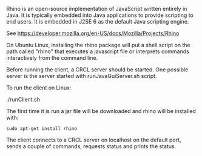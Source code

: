 
Rhino is an open-source implementation of JavaScript written entirely in Java. 
It is typically embedded into Java applications to provide scripting to end 
users. It is embedded in J2SE 6 as the default Java scripting engine.

See https://developer.mozilla.org/en-US/docs/Mozilla/Projects/Rhino

On Ubuntu Linux, installing the rhino package will put a shell script on the 
path called "rhino" that executes a javascript file or interprets commands 
interactively from the command line.

Before running the client, a CRCL server should be started. One possible server
is the server started with runJavaGuiServer.sh script.

To run the client on Linux:

./runClient.sh

The first time it is run a jar file will be downloaded and rhino will be 
installed with:

    sudo apt-get install rhino

The client connects to a CRCL server on localhost on the default port, sends a 
couple of commands, requests status and prints the status.

